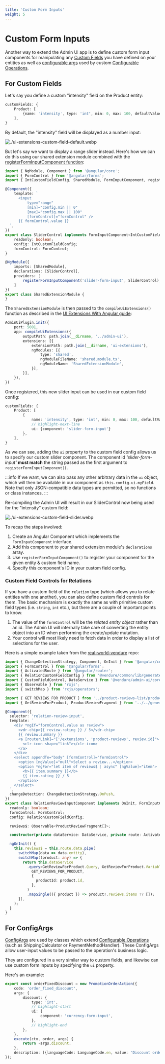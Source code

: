 ```yaml
---
title: 'Custom Form Inputs'
weight: 5
---
```


# Custom Form Inputs

Another way to extend the Admin UI app is to define custom form input components for manipulating any [Custom Fields](/guides/developer-guide/custom-fields/) you have defined on your entities as well as [configurable args](/reference/typescript-api/configurable-operation-def/config-args/) used by custom [Configurable Operations](/guides/developer-guide/strategies-configurable-operations/#configurable-operations).

## For Custom Fields

Let's say you define a custom "intensity" field on the Product entity:

```ts title="src/vendure-config.ts"
customFields: {
    Product: [
        {name: 'intensity', type: 'int', min: 0, max: 100, defaultValue: 0},
    ],
}
```

By default, the "intensity" field will be displayed as a number input:

![./ui-extensions-custom-field-default.webp](./ui-extensions-custom-field-default.webp)

But let's say we want to display a range slider instead. Here's how we can do this using our shared extension module combined with the [registerFormInputComponent function](/reference/admin-ui-api/custom-input-components/register-form-input-component/):

```ts title="src/ui-extensions/slider-form-input.component.ts"
import { NgModule, Component } from '@angular/core';
import { FormControl } from '@angular/forms';
import { IntCustomFieldConfig, SharedModule, FormInputComponent, registerFormInputComponent } from '@vendure/admin-ui/core';

@Component({
    template: `
      <input
          type="range"
          [min]="config.min || 0"
          [max]="config.max || 100"
          [formControl]="formControl" />
      {{ formControl.value }}
  `,
})
export class SliderControl implements FormInputComponent<IntCustomFieldConfig> {
    readonly: boolean;
    config: IntCustomFieldConfig;
    formControl: FormControl;
}

@NgModule({
    imports: [SharedModule],
    declarations: [SliderControl],
    providers: [
        registerFormInputComponent('slider-form-input', SliderControl),
    ]
})
export class SharedExtensionModule {
}
```

The `SharedExtensionModule` is then passed to the `compileUiExtensions()` function as described in the [UI Extensions With Angular guide](/guides/extending-the-admin-ui/using-angular/#4-pass-the-extension-to-the-compileuiextensions-function):

```ts title="src/vendure-config.ts"
AdminUiPlugin.init({
    port: 5001,
    app: compileUiExtensions({
        outputPath: path.join(__dirname, '../admin-ui'),
        extensions: [{
            extensionPath: path.join(__dirname, 'ui-extensions'),
            ngModules: [{
                type: 'shared',
                ngModuleFileName: 'shared.module.ts',
                ngModuleName: 'SharedExtensionModule',
            }],
        }],
    }),
})
```

Once registered, this new slider input can be used in our custom field config:

```ts title="src/vendure-config.ts"
customFields: {
    Product: [
        {
            name: 'intensity', type: 'int', min: 0, max: 100, defaultValue: 0,
            // highlight-next-line
            ui: {component: 'slider-form-input'}
        },
    ],
}
```
As we can see, adding the `ui` property to the custom field config allows us to specify our custom slider component.
The component id _'slider-form-input'_ **must match** the string passed as the first argument to `registerFormInputComponent()`.

:::info
If we want, we can also pass any other arbitrary data in the `ui` object, which will then be available in our component as `this.config.ui.myField`. Note that only JSON-compatible data types are permitted, so no functions or class instances.
:::


Re-compiling the Admin UI will result in our SliderControl now being used for the "intensity" custom field:

![./ui-extensions-custom-field-slider.webp](./ui-extensions-custom-field-slider.webp)

To recap the steps involved:

1. Create an Angular Component which implements the `FormInputComponent` interface.
2. Add this component to your shared extension module's `declarations` array.
3. Use `registerFormInputComponent()` to register your component for the given entity & custom field name.
4. Specify this component's ID in your custom field config.

### Custom Field Controls for Relations

If you have a custom field of the `relation` type (which allows you to relate entities with one another), you can also define custom field controls for them. The basic mechanism is exactly the same as with primitive custom field types (i.e. `string`, `int` etc.), but there are a couple of important points to know:

1. The value of the `formControl` will be the _related entity object_ rather than an id. The Admin UI will internally take care of converting the entity object into an ID when performing the create/update mutation.
2. Your control will most likely need to fetch data in order to display a list of selections for the user.

Here is a simple example taken from the [real-world-vendure](https://github.com/vendure-ecommerce/real-world-vendure/blob/master/src/plugins/reviews/ui/components/featured-review-selector/featured-review-selector.component.ts) repo:

```ts title="src/plugins/reviews/ui/components/relation-review-input/relation-review-input.component.ts"
import { ChangeDetectionStrategy, Component, OnInit } from '@angular/core';
import { FormControl } from '@angular/forms';
import { ActivatedRoute } from '@angular/router';
import { RelationCustomFieldConfig } from '@vendure/common/lib/generated-types';
import { CustomFieldControl, DataService } from '@vendure/admin-ui/core';
import { Observable } from 'rxjs';
import { switchMap } from 'rxjs/operators';

import { GET_REVIEWS_FOR_PRODUCT } from '../product-reviews-list/product-reviews-list.graphql';
import { GetReviewForProduct, ProductReviewFragment } from '../../generated-types';

@Component({
  selector: 'relation-review-input',
  template: `
    <div *ngIf="formControl.value as review">
      <vdr-chip>{{ review.rating }} / 5</vdr-chip>
      {{ review.summary }}
      <a [routerLink]="['/extensions', 'product-reviews', review.id]">
        <clr-icon shape="link"></clr-icon>
      </a>
    </div>
    <select appendTo="body" [formControl]="formControl">
      <option [ngValue]="null">Select a review...</option>
      <option *ngFor="let item of reviews$ | async" [ngValue]="item">
        <b>{{ item.summary }}</b>
        {{ item.rating }} / 5
      </option>
    </select>
  `,
  changeDetection: ChangeDetectionStrategy.OnPush,
})
export class RelationReviewInputComponent implements OnInit, FormInputComponent<RelationCustomFieldConfig> {
  readonly: boolean;
  formControl: FormControl;
  config: RelationCustomFieldConfig;

  reviews$: Observable<ProductReviewFragment[]>;

  constructor(private dataService: DataService, private route: ActivatedRoute) {}

  ngOnInit() {
    this.reviews$ = this.route.data.pipe(
      switchMap(data => data.entity),
      switchMap((product: any) => {
        return this.dataService
          .query<GetReviewForProduct.Query, GetReviewForProduct.Variables>(
            GET_REVIEWS_FOR_PRODUCT,
            {
              productId: product.id,
            },
          )
          .mapSingle(({ product }) => product?.reviews.items ?? []);
      }),
    );
  }
}
```

## For ConfigArgs

[ConfigArgs](/reference/typescript-api/configurable-operation-def/config-args/) are used by classes which extend [Configurable Operations](/guides/developer-guide/strategies-configurable-operations/#configurable-operations) (such as ShippingCalculator or PaymentMethodHandler). These ConfigArgs allow user-input values to be passed to the operation's business logic.

They are configured in a very similar way to custom fields, and likewise can use custom form inputs by specifying the `ui` property. 

Here's an example:

```ts title="src/config/order-fixed-discount-action.ts"
export const orderFixedDiscount = new PromotionOrderAction({
    code: 'order_fixed_discount',
    args: {
        discount: {
            type: 'int',
            // highlight-start
            ui: {
                component: 'currency-form-input',
            },
            // highlight-end
        },
    },
    execute(ctx, order, args) {
        return -args.discount;
    },
    description: [{languageCode: LanguageCode.en, value: 'Discount order by fixed amount'}],
});
```


